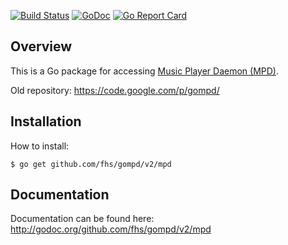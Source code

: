[![Build Status](https://travis-ci.org/fhs/gompd.png)](https://travis-ci.org/fhs/gompd)
[![GoDoc](https://godoc.org/github.com/fhs/gompd/v2/mpd/?status.svg)](https://godoc.org/github.com/fhs/gompd/v2/mpd/)
[![Go Report Card](https://goreportcard.com/badge/github.com/fhs/gompd/v2)](https://goreportcard.com/report/github.com/fhs/gompd/v2)

## Overview

This is a Go package for accessing [Music Player Daemon (MPD)](https://www.musicpd.org/).

Old repository: https://code.google.com/p/gompd/

## Installation

How to install:

	$ go get github.com/fhs/gompd/v2/mpd

## Documentation

Documentation can be found here:
http://godoc.org/github.com/fhs/gompd/v2/mpd
